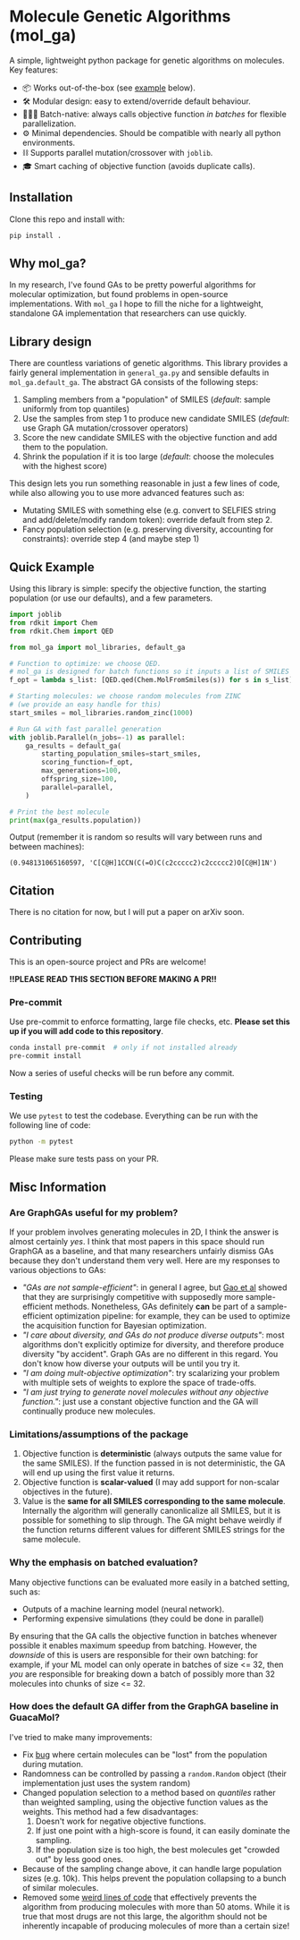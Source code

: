 # Molecule Genetic Algorithms (mol_ga)

A simple, lightweight python package for genetic algorithms on molecules.
Key features:

- 📦 Works out-of-the-box (see [example](#quick-example) below).
- 🛠‍ Modular design: easy to extend/override default behaviour.
- 🧑‍🤝‍🧑 Batch-native: always calls objective function _in batches_ for flexible parallelization.
- ⚙️ Minimal dependencies. Should be compatible with nearly all python environments.
- ⛓️ Supports parallel mutation/crossover with `joblib`.
- 🎓 Smart caching of objective function (avoids duplicate calls).

## Installation

Clone this repo and install with:

```bash
pip install .
```

## Why mol_ga?

In my research, I've found GAs to be pretty powerful algorithms for molecular optimization,
but found problems in open-source implementations.
With `mol_ga` I hope to fill the niche for a lightweight, standalone GA implementation
that researchers can use quickly.

## Library design

There are countless variations of genetic algorithms.
This library provides a fairly general implementation in `general_ga.py`
and sensible defaults in `mol_ga.default_ga`.
The abstract GA consists of the following steps:

1. Sampling members from a "population" of SMILES (_default_: sample uniformly from top quantiles)
2. Use the samples from step 1 to produce new candidate SMILES (_default_: use Graph GA mutation/crossover operators)
3. Score the new candidate SMILES with the objective function and add them to the population.
4. Shrink the population if it is too large (_default_: choose the molecules with the highest score)

This design lets you run something reasonable in just a few lines of code,
while also allowing you to use more advanced features such as:

- Mutating SMILES with something else (e.g. convert to SELFIES string and add/delete/modify random token): override default from step 2.
- Fancy population selection (e.g. preserving diversity, accounting for constraints): override step 4 (and maybe step 1)

## Quick Example

Using this library is simple:
specify the objective function, the starting population
(or use our defaults),
and a few parameters.

```python
import joblib
from rdkit import Chem
from rdkit.Chem import QED

from mol_ga import mol_libraries, default_ga

# Function to optimize: we choose QED.
# mol_ga is designed for batch functions so it inputs a list of SMILES and outputs a list of floats.
f_opt = lambda s_list: [QED.qed(Chem.MolFromSmiles(s)) for s in s_list]

# Starting molecules: we choose random molecules from ZINC
# (we provide an easy handle for this)
start_smiles = mol_libraries.random_zinc(1000)

# Run GA with fast parallel generation
with joblib.Parallel(n_jobs=-1) as parallel:
    ga_results = default_ga(
        starting_population_smiles=start_smiles,
        scoring_function=f_opt,
        max_generations=100,
        offspring_size=100,
        parallel=parallel,
    )

# Print the best molecule
print(max(ga_results.population))
```

Output (remember it is random so results will vary between runs and between machines):

`(0.948131065160597, 'C[C@H]1CCN(C(=O)C(c2ccccc2)c2ccccc2)O[C@H]1N')`

## Citation

There is no citation for now, but I will put a paper on arXiv soon.

## Contributing

This is an open-source project and PRs are welcome!

**!!PLEASE READ THIS SECTION BEFORE MAKING A PR!!**

### Pre-commit

Use pre-commit to enforce formatting, large file checks, etc.
**Please set this up if you will add code to this repository**.

```bash
conda install pre-commit  # only if not installed already
pre-commit install
```

Now a series of useful checks will be run before any commit.

### Testing

We use `pytest` to test the codebase.
Everything can be run with the following line of code:

```bash
python -m pytest
```

Please make sure tests pass on your PR.

## Misc Information

### Are GraphGAs useful for my problem?

If your problem involves generating molecules in 2D, I think the answer is almost certainly *yes*.
I think that most papers in this space should run GraphGA as a baseline,
and that many researchers unfairly dismiss GAs because they don't understand them very well.
Here are my responses to various objections to GAs:

- _"GAs are not sample-efficient"_: in general I agree, but [Gao et al](https://proceedings.neurips.cc/paper_files/paper/2022/hash/8644353f7d307baaf29bc1e56fe8e0ec-Abstract-Datasets_and_Benchmarks.html) showed that they are surprisingly competitive with supposedly more sample-efficient methods. Nonetheless, GAs definitely **can** be part of a sample-efficient optimization pipeline: for example, they can be used to optimize the acquisition function for Bayesian optimization.
- _"I care about diversity, and GAs do not produce diverse outputs"_: most algorithms don't explicitly optimize for diversity, and therefore produce diversity "by accident". Graph GAs are no different in this regard. You don't know how diverse your outputs will be until you try it.
- _"I am doing mult-objective optimization"_: try scalarizing your problem with multiple sets of weights to explore the space of trade-offs.
- _"I am just trying to generate novel molecules without any objective function."_: just use a constant objective function and the GA will continually produce new molecules.

### Limitations/assumptions of the package

1. Objective function is **deterministic** (always outputs the same value for the same SMILES).
   If the function passed in is not deterministic, the GA will end up using the first value it returns.
2. Objective function is **scalar-valued** (I may add support for non-scalar objectives in the future).
3. Value is the **same for all SMILES corresponding to the same molecule**.
   Internally the algorithm will generally canonlicalize all SMILES,
   but it is possible for something to slip through.
   The GA might behave weirdly if the function returns different values for different SMILES
   strings for the same molecule.

### Why the emphasis on batched evaluation?

Many objective functions can be evaluated more easily in a batched setting, such as:

- Outputs of a machine learning model (neural network).
- Performing expensive simulations (they could be done in parallel)

By ensuring that the GA calls the objective function in batches whenever possible
it enables maximum speedup from batching.
However, the _downside_ of this is users are responsible for their own batching:
for example, if your ML model can only operate in batches of size <= 32,
then _you_ are responsible for breaking down a batch of possibly more than 32 molecules
into chunks of size <= 32.

### How does the default GA differ from the GraphGA baseline in GuacaMol?

I've tried to make many improvements:

- Fix [bug](https://github.com/BenevolentAI/guacamol_baselines/issues/11) where certain molecules can be "lost" from the population during mutation.
- Randomness can be controlled by passing a `random.Random` object (their implementation just uses the system random)
- Changed population selection to a method based on _quantiles_ rather than weighted sampling, using the objective function values as the weights. This method had a few disadvantages:
  1. Doesn't work for negative objective functions.
  2. If just one point with a high-score is found, it can easily dominate the sampling.
  3. If the population size is too high, the best molecules get "crowded out" by less good ones.
- Because of the sampling change above, it can handle large population sizes (e.g. 10k). This helps prevent the population collapsing to a bunch of similar molecules.
- Removed some [weird lines of code](https://github.com/BenevolentAI/guacamol_baselines/blob/44d24c53f3acf9266eb2fb06dbff909836549291/graph_ga/crossover.py#L70-L84) that effectively prevents the algorithm from producing molecules with more than 50 atoms.
  While it is true that most drugs are not this large, the algorithm should not be inherently incapable of producing molecules of more than a certain size!
